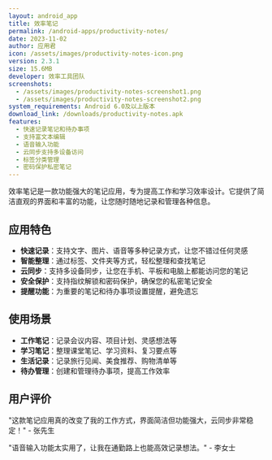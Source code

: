 ```yaml
---
layout: android_app
title: 效率笔记
permalink: /android-apps/productivity-notes/
date: 2023-11-02
author: 应用君
icon: /assets/images/productivity-notes-icon.png
version: 2.3.1
size: 15.6MB
developer: 效率工具团队
screenshots:
  - /assets/images/productivity-notes-screenshot1.png
  - /assets/images/productivity-notes-screenshot2.png
system_requirements: Android 6.0及以上版本
download_link: /downloads/productivity-notes.apk
features:
  - 快速记录笔记和待办事项
  - 支持富文本编辑
  - 语音输入功能
  - 云同步支持多设备访问
  - 标签分类管理
  - 密码保护私密笔记
---
```


效率笔记是一款功能强大的笔记应用，专为提高工作和学习效率设计。它提供了简洁直观的界面和丰富的功能，让您随时随地记录和管理各种信息。

## 应用特色

- **快速记录**：支持文字、图片、语音等多种记录方式，让您不错过任何灵感
- **智能整理**：通过标签、文件夹等方式，轻松整理和查找笔记
- **云同步**：支持多设备同步，让您在手机、平板和电脑上都能访问您的笔记
- **安全保护**：支持指纹解锁和密码保护，确保您的私密笔记安全
- **提醒功能**：为重要的笔记和待办事项设置提醒，避免遗忘

## 使用场景

- **工作笔记**：记录会议内容、项目计划、灵感想法等
- **学习笔记**：整理课堂笔记、学习资料、复习要点等
- **生活记录**：记录旅行见闻、美食推荐、购物清单等
- **待办管理**：创建和管理待办事项，提高工作效率

## 用户评价

"这款笔记应用真的改变了我的工作方式，界面简洁但功能强大，云同步非常稳定！" - 张先生

"语音输入功能太实用了，让我在通勤路上也能高效记录想法。" - 李女士